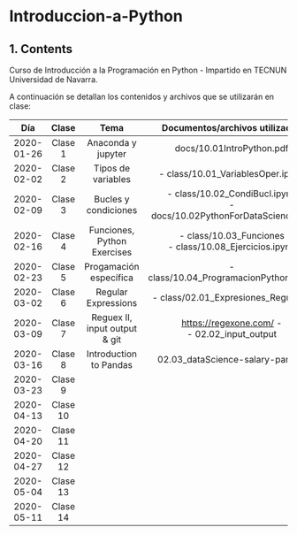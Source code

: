 # Introduccion-a-Python

## 1. Contents

Curso de Introducción a la Programación en Python - Impartido en TECNUN Universidad de Navarra.

A continuación se detallan los contenidos y archivos que se utilizarán en clase:

|    Día     |  Clase   |             Tema              |                    Documentos/archivos utilizados                     | Práctica |
| :--------: | :------: | :---------------------------: | :-------------------------------------------------------------------: | :------: |
| 2020-01-26 | Clase 1  |      Anaconda y jupyter       |                       docs/10.01IntroPython.pdf                       |          |
| 2020-02-02 | Clase 2  |      Tipos de variables       |                   - class/10.01_VariablesOper.ipynb                   |          |
| 2020-02-09 | Clase 3  |     Bucles y condiciones      | - class/10.02_CondiBucl.ipynb<br>- docs/10.02PythonForDataScience.pdf |          |
| 2020-02-16 | Clase 4  |  Funciones, Python Exercises  |       - class/10.03_Funciones<br>- class/10.08_Ejercicios.ipynb       |  10.08   |
| 2020-02-23 | Clase 5  |    Progamación específica     |                - class/10.04_ProgramacionPython.ipynb                 |  10.05   |
| 2020-03-02 | Clase 6  |      Regular Expressions      |                  - class/02.01_Expresiones_Regulares                  |          |
| 2020-03-09 | Clase 7  | Reguex II, input output & git |            https://regexone.com/ -<br>- 02.02_input_output            |          |
| 2020-03-16 | Clase 8  |    Introduction to Pandas     |                    02.03_dataScience-salary-pandas                    |          |
| 2020-03-23 | Clase 9  |                               |                                                                       |          |
| 2020-04-13 | Clase 10 |                               |                                                                       |          |
| 2020-04-20 | Clase 11 |                               |                                                                       |          |
| 2020-04-27 | Clase 12 |                               |                                                                       |          |
| 2020-05-04 | Clase 13 |                               |                                                                       |          |
| 2020-05-11 | Clase 14 |                               |                                                                       |          |
